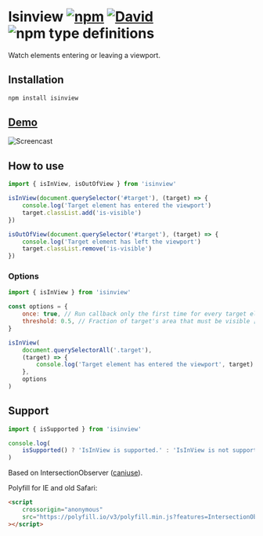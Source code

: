 # Isinview [![npm](https://img.shields.io/npm/v/isinview.svg)](https://www.npmjs.com/package/isinview) [![David](https://img.shields.io/david/onset/isinview.svg)](https://www.npmjs.com/package/isinview?activeTab=dependencies) ![npm type definitions](https://img.shields.io/npm/types/isinview.svg)

Watch elements entering or leaving a viewport.

## Installation

```bash
npm install isinview
```

## [Demo](https://mangoweb.github.io/isinview/demo)

![Screencast](https://raw.githubusercontent.com/manGoweb/isinview/HEAD/demo.gif)

## How to use

```javascript
import { isInView, isOutOfView } from 'isinview'

isInView(document.querySelector('#target'), (target) => {
	console.log('Target element has entered the viewport')
	target.classList.add('is-visible')
})

isOutOfView(document.querySelector('#target'), (target) => {
	console.log('Target element has left the viewport')
	target.classList.remove('is-visible')
})
```

### Options

```javascript
import { isInView } from 'isinview'

const options = {
	once: true, // Run callback only the first time for every target element [true, false]
	threshold: 0.5, // Fraction of target's area that must be visible [0 - 1]
}

isInView(
	document.querySelectorAll('.target'),
	(target) => {
		console.log('Target element has entered the viewport', target)
	},
	options
)
```

## Support

```javascript
import { isSupported } from 'isinview'

console.log(
	isSupported() ? 'IsInView is supported.' : 'IsInView is not supported!'
)
```

Based on IntersectionObserver ([caniuse](https://caniuse.com/#feat=intersectionobserver)).

Polyfill for IE and old Safari:

```html
<script
	crossorigin="anonymous"
	src="https://polyfill.io/v3/polyfill.min.js?features=IntersectionObserver"
></script>
```
